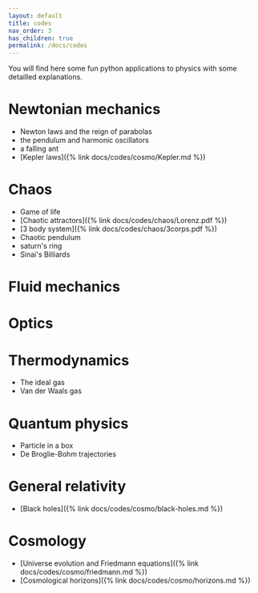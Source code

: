 ```yaml
---
layout: default
title: codes
nav_order: 3
has_children: true
permalink: /docs/codes
---
```


You will find here some fun python applications to physics with some detailled explanations.

# Newtonian mechanics

- Newton laws and the reign of parabolas
- the pendulum and harmonic oscillators
- a falling ant
- [Kepler laws]({% link docs/codes/cosmo/Kepler.md %})

# Chaos

- Game of life
- [Chaotic attractors]({% link docs/codes/chaos/Lorenz.pdf %})
- [3 body system]({% link docs/codes/chaos/3corps.pdf %})
- Chaotic pendulum
- saturn's ring
- Sinai's Billiards

# Fluid mechanics

# Optics

# Thermodynamics

- The ideal gas
- Van der Waals gas

# Quantum physics

- Particle in a box
- De Broglie-Bohm trajectories

# General relativity

- [Black holes]({% link docs/codes/cosmo/black-holes.md %})

# Cosmology

- [Universe evolution and Friedmann equations]({% link docs/codes/cosmo/friedmann.md %})
- [Cosmological horizons]({% link docs/codes/cosmo/horizons.md %})




